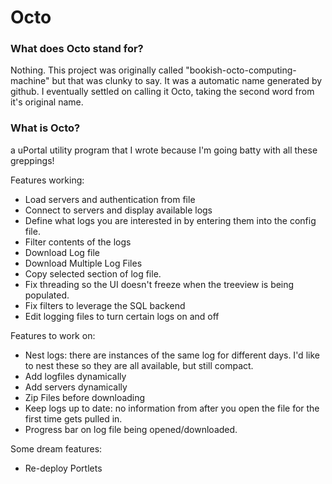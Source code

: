 # Octo

### What does Octo stand for?
Nothing. This project was originally called "bookish-octo-computing-machine" but that was clunky to say. It was a automatic name generated by github. I eventually settled on calling it Octo, taking the second word from it's original name. 

### What is Octo?
a uPortal utility program that I wrote because I'm going batty with all these greppings!

Features working:
*	Load servers and authentication from file
*	Connect to servers and display available logs
*	Define what logs you are interested in by entering them into the config file.
*	Filter contents of the logs
*	Download Log file
*	Download Multiple Log Files
*	Copy selected section of log file.
*	Fix threading so the UI doesn't freeze when the treeview is being populated.
*	Fix filters to leverage the SQL backend
*	Edit logging files to turn certain logs on and off

Features to work on:
*	Nest logs: there are instances of the same log for different days. I'd like to
		nest these so they are all available, but still compact.
*	Add logfiles dynamically
*	Add servers dynamically
*	Zip Files before downloading
*	Keep logs up to date: no information from after you open the file for the first time gets pulled in.
*	Progress bar on log file being opened/downloaded.

Some dream features:
*	Re-deploy Portlets

